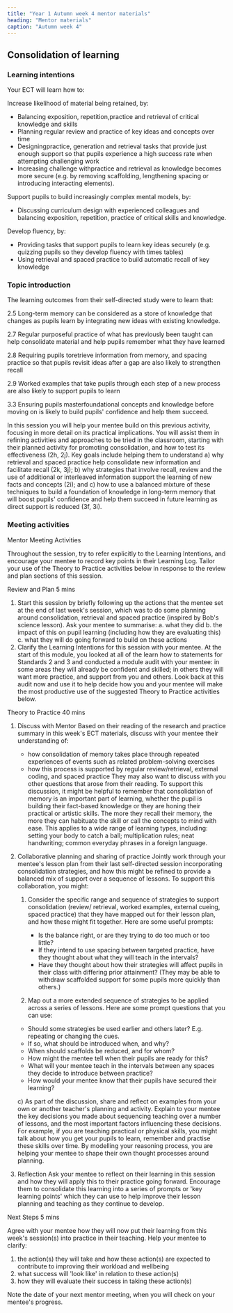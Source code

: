 ```yaml
---
title: "Year 1 Autumn week 4 mentor materials"
heading: "Mentor materials"
caption: "Autumn week 4"
---
```


## Consolidation of learning

### Learning intentions

Your ECT will learn how to:

Increase likelihood of material being retained, by:

- Balancing exposition, repetition,practice and retrieval of critical knowledge and skills
- Planning regular review and practice of key ideas and concepts over time
- Designingpractice, generation and retrieval tasks that provide just enough support so that pupils experience a high success rate when attempting challenging work
- Increasing challenge withpractice and retrieval as knowledge becomes more secure (e.g. by removing scaffolding, lengthening spacing or introducing interacting elements).

Support pupils to build increasingly complex mental models, by:

- Discussing curriculum design with experienced colleagues and balancing exposition, repetition, practice of critical skills and knowledge.

Develop fluency, by:

- Providing tasks that support pupils to learn key ideas securely (e.g. quizzing pupils so they develop fluency with times tables)
- Using retrieval and spaced practice to build automatic recall of key knowledge

### Topic introduction

The learning outcomes from their self-directed study were to learn that:

2.5 Long-term memory can be considered as a store of knowledge that changes as pupils learn by integrating new ideas with existing knowledge.

2.7 Regular purposeful practice of what has previously been taught can help consolidate material and help pupils remember what they have learned

2.8 Requiring pupils toretrieve information from memory, and spacing practice so that pupils revisit ideas after a gap are also likely to strengthen recall

2.9 Worked examples that take pupils through each step of a new process are also likely to support pupils to learn

3.3 Ensuring pupils masterfoundational concepts and knowledge before moving on is likely to build pupils' confidence and help them succeed.

In this session you will help your mentee build on this previous activity, focusing in more detail on its practical implications. You will assist them in refining activities and approaches to be tried in the classroom, starting with their planned activity for promoting consolidation, and how to test its effectiveness (2h, 2j). Key goals include helping them to understand a) why retrieval and spaced practice help consolidate new information and facilitate recall (2k, 3j); b) why strategies that involve recall, review and the use of additional or interleaved information support the learning of new facts and concepts (2i); and c) how to use a balanced mixture of these techniques to build a foundation of knowledge in long-term memory that will boost pupils' confidence and help them succeed in future learning as direct support is reduced (3f, 3i).

### Meeting activities

Mentor Meeting Activities

Throughout the session, try to refer explicitly to the Learning Intentions, and encourage your mentee to record key points in their Learning Log. Tailor your use of the Theory to Practice activities below in response to the review and plan sections of this session.

Review and Plan 5 mins

1. Start this session by briefly following up the actions that the mentee set at the end of last week's session, which was to do some planning around consolidation, retrieval and spaced practice (inspired by Bob's science lesson). Ask your mentee to summarise:
   a. what they did
   b. the impact of this on pupil learning (including how they are evaluating this)
   c. what they will do going forward to build on these actions
2. Clarify the Learning Intentions for this session with your mentee.
   At the start of this module, you looked at all of the learn how to statements for Standards 2 and 3 and conducted a module audit with your mentee: in some areas they will already be confident and skilled; in others they will want more practice, and support from you and others. Look back at this audit now and use it to help decide how you and your mentee will make the most productive use of the suggested Theory to Practice activities below.

Theory to Practice 40 mins

1. Discuss with Mentor
   Based on their reading of the research and practice summary in this week's ECT materials, discuss with your mentee their understanding of:
   - how consolidation of memory takes place through repeated experiences of events such as related problem-solving exercises
   - how this process is supported by regular review/retrieval, external coding, and spaced practice
   They may also want to discuss with you other questions that arose from their reading.
   To support this discussion, it might be helpful to remember that consolidation of memory is an important part of learning, whether the pupil is building their fact-based knowledge or they are honing their practical or artistic skills. The more they recall their memory, the more they can habituate the skill or call the concepts to mind with ease. This applies to a wide range of learning types, including: setting your body to catch a ball; multiplication rules; neat handwriting; common everyday phrases in a foreign language.
2. Collaborative planning and sharing of practice
   Jointly work through your mentee's lesson plan from their last self-directed session incorporating consolidation strategies, and how this might be refined to provide a balanced mix of support over a sequence of lessons.
   To support this collaboration, you might:

   1. Consider the specific range and sequence of strategies to support consolidation (review/ retrieval, worked examples, external cueing, spaced practice) that they have mapped out for their lesson plan, and how these might fit together.
      Here are some useful prompts:
      - Is the balance right, or are they trying to do too much or too little?
      - If they intend to use spacing between targeted practice, have they thought about what they will teach in the intervals?
      - Have they thought about how their strategies will affect pupils in their class with differing prior attainment? (They may be able to withdraw scaffolded support for some pupils more quickly than others.)

   2. Map out a more extended sequence of strategies to be applied across a series of lessons. Here are some prompt questions that you can use:
     - Should some strategies be used earlier and others later? E.g. repeating or changing the cues.
     - If so, what should be introduced when, and why?
     - When should scaffolds be reduced, and for whom?
     - How might the mentee tell when their pupils are ready for this?
     - What will your mentee teach in the intervals between any spaces they decide to introduce between practice?
     - How would your mentee know that their pupils have secured their learning?

   c) As part of the discussion, share and reflect on examples from your own or another teacher's planning and activity. Explain to your mentee the key decisions you made about sequencing teaching over a number of lessons, and the most important factors influencing these decisions. For example, if you are teaching practical or physical skills, you might talk about how you get your pupils to learn, remember and practise these skills over time. By modelling your reasoning process, you are helping your mentee to shape their own thought processes around planning.
3. Reflection
   Ask your mentee to reflect on their learning in this session and how they will apply this to their practice going forward. Encourage them to consolidate this learning into a series of prompts or 'key learning points' which they can use to help improve their lesson planning and teaching as they continue to develop.

Next Steps 5 mins

Agree with your mentee how they will now put their learning from this week's session(s) into practice in their teaching. Help your mentee to clarify:

1. the action(s) they will take and how these action(s) are expected to contribute to improving their workload and wellbeing
2. what success will 'look like' in relation to these action(s)
3. how they will evaluate their success in taking these action(s)

Note the date of your next mentor meeting, when you will check on your mentee's progress.
